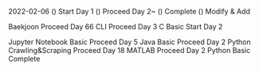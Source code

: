 2022-02-06
() Start Day 1
() Proceed Day 2~
() Complete
() Modify & Add

Baekjoon Proceed Day 66
CLI Proceed Day 3
C Basic Start Day 2

Jupyter Notebook Basic Proceed Day 5
Java Basic Proceed Day 2
Python Crawling&Scraping Proceed Day 18
MATLAB Proceed Day 2
Python Basic Complete